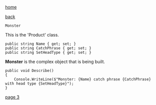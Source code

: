 [home](./page01.md)

[back](./page01.md)

```
Monster
```

This is the 'Product' class.

```
public string Name { get; set; }
public string CatchPhrase { get; set; }
public string SetHeadType { get; set; }
```

**Monster** is the complex object that is being built.


```
public void Describe()
{
    Console.WriteLine($"Monster: {Name} catch phrase {CatchPhrase} with head type {SetHeadType}");
}
```

[page 3](./page03.md)
